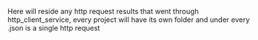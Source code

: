 Here will reside any http request results that went through http_client_service, every project will have its own folder and under every .json  is a single http request